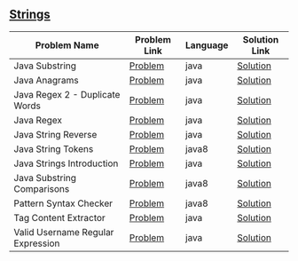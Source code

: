 ## [Strings](https://www.hackerrank.com/domains/java/java-strings)

|Problem Name|Problem Link|Language|Solution Link|
---|---|---|---
|Java Substring|[Problem](https://www.hackerrank.com/challenges/java-substring/problem)|java|[Solution](./JavaSubstring.java)|
|Java Anagrams|[Problem](https://www.hackerrank.com/challenges/java-anagrams/problem)|java|[Solution](./JavaAnagrams.java)|
|Java Regex 2 - Duplicate Words|[Problem](https://www.hackerrank.com/challenges/duplicate-word/problem)|java|[Solution](./JavaRegex2-DuplicateWords.java)|
|Java Regex|[Problem](https://www.hackerrank.com/challenges/java-regex/problem)|java|[Solution](./JavaRegex.java)|
|Java String Reverse|[Problem](https://www.hackerrank.com/challenges/java-string-reverse/problem)|java|[Solution](./JavaStringReverse.java)|
|Java String Tokens|[Problem](https://www.hackerrank.com/challenges/java-string-tokens/problem)|java8|[Solution](./JavaStringTokens.java)|
|Java Strings Introduction|[Problem](https://www.hackerrank.com/challenges/java-strings-introduction/problem)|java|[Solution](./JavaStringsIntroduction.java)|
|Java Substring Comparisons|[Problem](https://www.hackerrank.com/challenges/java-string-compare/problem)|java8|[Solution](./JavaSubstringComparisons.java)|
|Pattern Syntax Checker|[Problem](https://www.hackerrank.com/challenges/pattern-syntax-checker/problem)|java8|[Solution](./PatternSyntaxChecker.java)|
|Tag Content Extractor|[Problem](https://www.hackerrank.com/challenges/tag-content-extractor/problem)|java|[Solution](./TagContentExtractor.java)|
|Valid Username Regular Expression|[Problem](https://www.hackerrank.com/challenges/valid-username-checker/problem)|java|[Solution](./ValidUsernameRegularExpression.java)|
